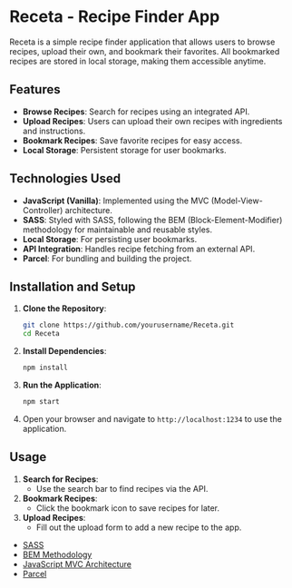 # Receta - Recipe Finder App

Receta is a simple recipe finder application that allows users to browse recipes, upload their own, and bookmark their favorites. All bookmarked recipes are stored in local storage, making them accessible anytime.

## Features

- **Browse Recipes**: Search for recipes using an integrated API.
- **Upload Recipes**: Users can upload their own recipes with ingredients and instructions.
- **Bookmark Recipes**: Save favorite recipes for easy access.
- **Local Storage**: Persistent storage for user bookmarks.

## Technologies Used

- **JavaScript (Vanilla)**: Implemented using the MVC (Model-View-Controller) architecture.
- **SASS**: Styled with SASS, following the BEM (Block-Element-Modifier) methodology for maintainable and reusable styles.
- **Local Storage**: For persisting user bookmarks.
- **API Integration**: Handles recipe fetching from an external API.
- **Parcel**: For bundling and building the project.

## Installation and Setup

1. **Clone the Repository**:
   ```bash
   git clone https://github.com/yourusername/Receta.git
   cd Receta
   ```

2. **Install Dependencies**:
   ```bash
   npm install
   ```

3. **Run the Application**:
   ```bash
   npm start
   ```

4. Open your browser and navigate to `http://localhost:1234` to use the application.

## Usage

1. **Search for Recipes**:
   - Use the search bar to find recipes via the API.
2. **Bookmark Recipes**:
   - Click the bookmark icon to save recipes for later.
3. **Upload Recipes**:
   - Fill out the upload form to add a new recipe to the app.


- [SASS](https://sass-lang.com/)
- [BEM Methodology](https://getbem.com/)
- [JavaScript MVC Architecture](https://developer.mozilla.org/en-US/docs/Glossary/MVC)
- [Parcel](https://parceljs.org/)


